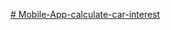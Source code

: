 [# Mobile-App-calculate-car-interest](https://github.com/ttknpde-v/Mobile-App-calculate-car-interest/issues/1#issue-1730519373)

